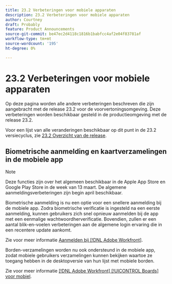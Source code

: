 ```yaml
---
title: 23.2 Verbeteringen voor mobiele apparaten
description: 23.2 Verbeteringen voor mobiele apparaten
author: Courtney
draft: Probably
feature: Product Announcements
source-git-commit: be47ec2d4118c1816b1babfcc4af2e04f83781af
workflow-type: tm+mt
source-wordcount: '195'
ht-degree: 0%

---
```


# 23.2 Verbeteringen voor mobiele apparaten

Op deze pagina worden alle andere verbeteringen beschreven die zijn aangebracht met de release 23.2 voor de voorvertoningsomgeving. Deze verbeteringen worden beschikbaar gesteld in de productieomgeving met de release 23.2.

Voor een lijst van alle veranderingen beschikbaar op dit punt in de 23.2 versiecyclus, zie [23.2 Overzicht van de release](/help/quicksilver/product-announcements/product-releases/23.2-release-activity/23-2-release-overview.md).

## Biometrische aanmelding en kaartverzamelingen in de mobiele app

>[!NOTE]
>
>Deze functies zijn over het algemeen beschikbaar in de Apple App Store en Google Play Store in de week van 13 maart. De algemene aanmeldingsverbeteringen zijn begin april beschikbaar.


Biometrische aanmelding is nu een optie voor een snellere aanmelding bij de mobiele app. Zodra biometrische verificatie is ingesteld na een eerste aanmelding, kunnen gebruikers zich snel opnieuw aanmelden bij de app met een eenmalige wachtwoordherverificatie. Bovendien, zullen er een aantal blik-en-voelen verbeteringen aan de algemene login ervaring die in een recentere update aankomt.

Zie voor meer informatie [Aanmelden bij [!DNL Adobe Workfront]](/help/quicksilver/workfront-basics/manage-your-account-and-profile/managing-your-workfront-account/log-in-to-workfront.md).

Borden-verzamelingen worden nu ook ondersteund in de mobiele app, zodat mobiele gebruikers verzamelingen kunnen bekijken waartoe ze toegang hebben in de desktopversie van hun lijst met mobiele borden.

Zie voor meer informatie [[!DNL Adobe Workfront] [!UICONTROL Boards] voor mobiel](/help/quicksilver/workfront-basics/mobile-apps/using-the-workfront-mobile-app/mobile-boards.md).
